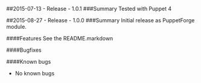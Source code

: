 ##2015-07-13 - Release - 1.0.1
###Summary
Tested with Puppet 4

##2015-08-27 - Release - 1.0.0
###Summary
Initial release as PuppetForge module.

####Features
See the README.markdown

####Bugfixes

####Known bugs
* No known bugs
